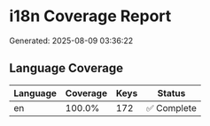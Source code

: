 # i18n Coverage Report

Generated: 2025-08-09 03:36:22

## Language Coverage

| Language | Coverage | Keys | Status |
|----------|----------|------|---------|
| en | 100.0% | 172 | ✅ Complete |
